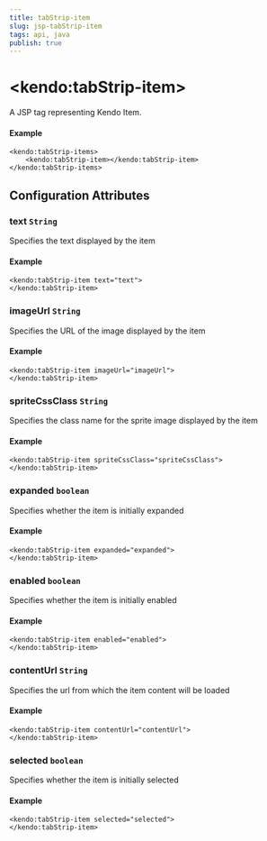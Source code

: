```yaml
---
title: tabStrip-item
slug: jsp-tabStrip-item
tags: api, java
publish: true
---
```


# \<kendo:tabStrip-item\>
A JSP tag representing Kendo Item.

#### Example
    <kendo:tabStrip-items>
        <kendo:tabStrip-item></kendo:tabStrip-item>
    </kendo:tabStrip-items>


## Configuration Attributes


### text `String`

Specifies the text displayed by the item

#### Example
    <kendo:tabStrip-item text="text">
    </kendo:tabStrip-item>



### imageUrl `String`

Specifies the URL of the image displayed by the item

#### Example
    <kendo:tabStrip-item imageUrl="imageUrl">
    </kendo:tabStrip-item>



### spriteCssClass `String`

Specifies the class name for the sprite image displayed by the item

#### Example
    <kendo:tabStrip-item spriteCssClass="spriteCssClass">
    </kendo:tabStrip-item>



### expanded `boolean`

Specifies whether the item is initially expanded

#### Example
    <kendo:tabStrip-item expanded="expanded">
    </kendo:tabStrip-item>



### enabled `boolean`

Specifies whether the item is initially enabled

#### Example
    <kendo:tabStrip-item enabled="enabled">
    </kendo:tabStrip-item>



### contentUrl `String`

Specifies the url from which the item content will be loaded

#### Example
    <kendo:tabStrip-item contentUrl="contentUrl">
    </kendo:tabStrip-item>



### selected `boolean`

Specifies whether the item is initially selected

#### Example
    <kendo:tabStrip-item selected="selected">
    </kendo:tabStrip-item>


